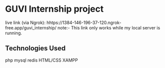 # GUVI Internship project
live link (via Ngrok):
hhtps://1384-146-196-37-120.ngrok-free.app/guvi_internship/
note:- This link only works while my local server is running.
##  Technologies Used
php
mysql
redis
HTML/CSS
XAMPP

